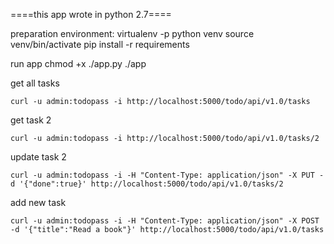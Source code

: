 ====this app wrote in python 2.7====

preparation environment:
    virtualenv -p python venv
    source venv/bin/activate
    pip install -r requirements

run app
    chmod +x ./app.py
    ./app

get all tasks

    curl -u admin:todopass -i http://localhost:5000/todo/api/v1.0/tasks

get task 2
  
    curl -u admin:todopass -i http://localhost:5000/todo/api/v1.0/tasks/2

update task 2
    
    curl -u admin:todopass -i -H "Content-Type: application/json" -X PUT -d '{"done":true}' http://localhost:5000/todo/api/v1.0/tasks/2

add new task
    
    curl -u admin:todopass -i -H "Content-Type: application/json" -X POST -d '{"title":"Read a book"}' http://localhost:5000/todo/api/v1.0/tasks
